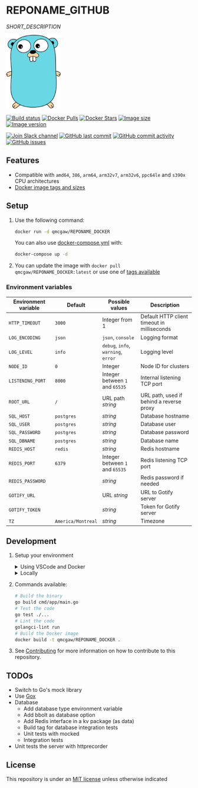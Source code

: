 # REPONAME_GITHUB

*SHORT_DESCRIPTION*

<img height="200" src="title.svg?sanitize=true">

[![Build status](https://github.com/qdm12/REPONAME_GITHUB/workflows/Buildx%20latest/badge.svg)](https://github.com/qdm12/REPONAME_GITHUB/actions?query=workflow%3A%22Buildx+latest%22)
[![Docker Pulls](https://img.shields.io/docker/pulls/qmcgaw/REPONAME_DOCKER.svg)](https://hub.docker.com/r/qmcgaw/REPONAME_DOCKER)
[![Docker Stars](https://img.shields.io/docker/stars/qmcgaw/REPONAME_DOCKER.svg)](https://hub.docker.com/r/qmcgaw/REPONAME_DOCKER)
[![Image size](https://images.microbadger.com/badges/image/qmcgaw/REPONAME_DOCKER.svg)](https://microbadger.com/images/qmcgaw/REPONAME_DOCKER)
[![Image version](https://images.microbadger.com/badges/version/qmcgaw/REPONAME_DOCKER.svg)](https://microbadger.com/images/qmcgaw/REPONAME_DOCKER)

[![Join Slack channel](https://img.shields.io/badge/slack-@qdm12-yellow.svg?logo=slack)](https://join.slack.com/t/qdm12/shared_invite/enQtOTE0NjcxNTM1ODc5LTYyZmVlOTM3MGI4ZWU0YmJkMjUxNmQ4ODQ2OTAwYzMxMTlhY2Q1MWQyOWUyNjc2ODliNjFjMDUxNWNmNzk5MDk)
[![GitHub last commit](https://img.shields.io/github/last-commit/qdm12/REPONAME_GITHUB.svg)](https://github.com/qdm12/REPONAME_GITHUB/issues)
[![GitHub commit activity](https://img.shields.io/github/commit-activity/y/qdm12/REPONAME_GITHUB.svg)](https://github.com/qdm12/REPONAME_GITHUB/issues)
[![GitHub issues](https://img.shields.io/github/issues/qdm12/REPONAME_GITHUB.svg)](https://github.com/qdm12/REPONAME_GITHUB/issues)

## Features

- Compatible with `amd64`, `386`, `arm64`, `arm32v7`, `arm32v6`, `ppc64le` and `s390x` CPU architectures
- [Docker image tags and sizes](https://hub.docker.com/r/qmcgaw/REPONAME_DOCKER/tags)

## Setup

1. Use the following command:

    ```sh
    docker run -d qmcgaw/REPONAME_DOCKER
    ```

    You can also use [docker-compose.yml](https://github.com/qdm12/REPONAME_GITHUB/blob/master/docker-compose.yml) with:

    ```sh
    docker-compose up -d
    ```

1. You can update the image with `docker pull qmcgaw/REPONAME_DOCKER:latest` or use one of [tags available](https://hub.docker.com/r/qmcgaw/REPONAME_DOCKER/tags)

### Environment variables

| Environment variable | Default | Possible values | Description |
| --- | --- | --- | --- |
| `HTTP_TIMEOUT` | `3000` | Integer from 1 | Default HTTP client timeout in milliseconds |
| `LOG_ENCODING` | `json` | `json`, `console` | Logging format |
| `LOG_LEVEL` | `info` | `debug`, `info`, `warning`, `error` | Logging level |
| `NODE_ID` | `0` | Integer | Node ID for clusters |
| `LISTENING_PORT` | `8000` | Integer between `1` and `65535` | Internal listening TCP port |
| `ROOT_URL` | `/` | URL path *string* | URL path, used if behind a reverse proxy |
| `SQL_HOST` | `postgres` | *string* | Database hostname |
| `SQL_USER` | `postgres` | *string* | Database user |
| `SQL_PASSWORD` | `postgres` | *string* | Database password |
| `SQL_DBNAME` | `postgres` | *string* | Database name |
| `REDIS_HOST` | `redis` | *string* | Redis hostname |
| `REDIS_PORT` | `6379` | Integer between `1` and `65535` | Redis listening TCP port |
| `REDIS_PASSWORD` | | *string* | Redis password if needed |
| `GOTIFY_URL` | | URL *string* | URL to Gotify server |
| `GOTIFY_TOKEN` | | *string* | Token for Gotify server |
| `TZ` | `America/Montreal` | *string* | Timezone |

## Development

1. Setup your environment

    <details><summary>Using VSCode and Docker</summary><p>

    1. Install [Docker](https://docs.docker.com/install/)
       - On Windows, share a drive with Docker Desktop and have the project on that partition
       - On OSX, share your project directory with Docker Desktop
    1. With [Visual Studio Code](https://code.visualstudio.com/download), install the [remote containers extension](https://marketplace.visualstudio.com/items?itemName=ms-vscode-remote.remote-containers)
    1. In Visual Studio Code, press on `F1` and select `Remote-Containers: Open Folder in Container...`
    1. Your dev environment is ready to go!... and it's running in a container :+1:

    </p></details>

    <details><summary>Locally</summary><p>

    Install [Go](https://golang.org/dl/), [Docker](https://www.docker.com/products/docker-desktop) and [Git](https://git-scm.com/downloads); then:

    ```sh
    go mod download
    go get github.com/golang/mock/gomock
    go get github.com/golang/mock/mockgen
    ```

    And finally install [golangci-lint](https://github.com/golangci/golangci-lint#install)

    </p></details>

1. Commands available:

    ```sh
    # Build the binary
    go build cmd/app/main.go
    # Test the code
    go test ./...
    # Lint the code
    golangci-lint run
    # Build the Docker image
    docker build -t qmcgaw/REPONAME_DOCKER .
    ```

1. See [Contributing](.github/CONTRIBUTING.md) for more information on how to contribute to this repository.

## TODOs

- Switch to Go's mock library
- Use [Gox](https://github.com/mitchellh/gox)
- Database
    - Add database type environment variable
    - Add bbolt as database option
    - Add Redis interface in a kv package (as data)
    - Build tag for database integration tests
    - Unit tests with mocked
    - Integration tests
- Unit tests the server with httprecorder

## License

This repository is under an [MIT license](https://github.com/qdm12/REPONAME_GITHUB/master/license) unless otherwise indicated
